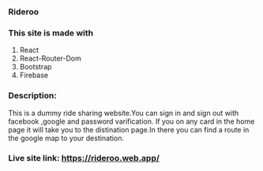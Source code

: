 ### Rideroo

### This site is made with 
1. React
2. React-Router-Dom
3. Bootstrap
4. Firebase 

### Description:
This is a dummy ride sharing website.You can sign in and sign out with facebook ,google and password varification.
If you on any card in the home page it will take you to the distination page.In there you can find a route in the google map to your destination.

### Live site link: https://rideroo.web.app/
